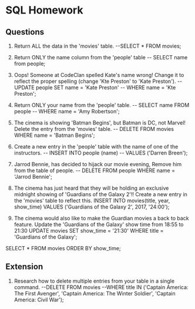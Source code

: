 # SQL Homework

## Questions

1. Return ALL the data in the 'movies' table.
--SELECT * FROM movies;

2. Return ONLY the name column from the 'people' table
-- SELECT name from people;

3. Oops! Someone at CodeClan spelled Kate's name wrong! Change it to reflect the proper spelling (change 'Kte Preston' to 'Kate Preston').
-- UPDATE people SET name = 'Kate Preston'
-- WHERE name = 'Kte Preston';

4. Return ONLY your name from the 'people' table.
-- SELECT name FROM people
-- WHERE name = 'Amy Robertson';

5. The cinema is showing 'Batman Begins', but Batman is DC, not Marvel! Delete the entry from the 'movies' table.
-- DELETE FROM movies WHERE name = 'Batman Begins';

6. Create a new entry in the 'people' table with the name of one of the instructors.
-- INSERT INTO people (name)
-- VALUES ('Darren Breen');

7. Jarrod Bennie, has decided to hijack our movie evening, Remove him from the table of people.
-- DELETE FROM people WHERE name = 'Jarrod Bennie';

8. The cinema has just heard that they will be holding an exclusive midnight showing of 'Guardians of the Galaxy 2'!! Create a new entry in the 'movies' table to reflect this.
INSERT INTO movies(title, year, show_time)
VALUES ('Guardians of the Galaxy 2', 2017, '24:00');

9. The cinema would also like to make the Guardian movies a back to back feature. Update the 'Guardians of the Galaxy' show time from 18:55 to 21:30
UPDATE movies SET show_time = '21:30'
WHERE title = 'Guardians of the Galaxy';

SELECT * FROM movies ORDER BY show_time;

## Extension

1. Research how to delete multiple entries from your table in a single command.
--DELETE FROM movies
--WHERE title IN ('Captain America: The First Avenger', 'Captain America: The Winter Soldier', 'Captain America: Civil War');
